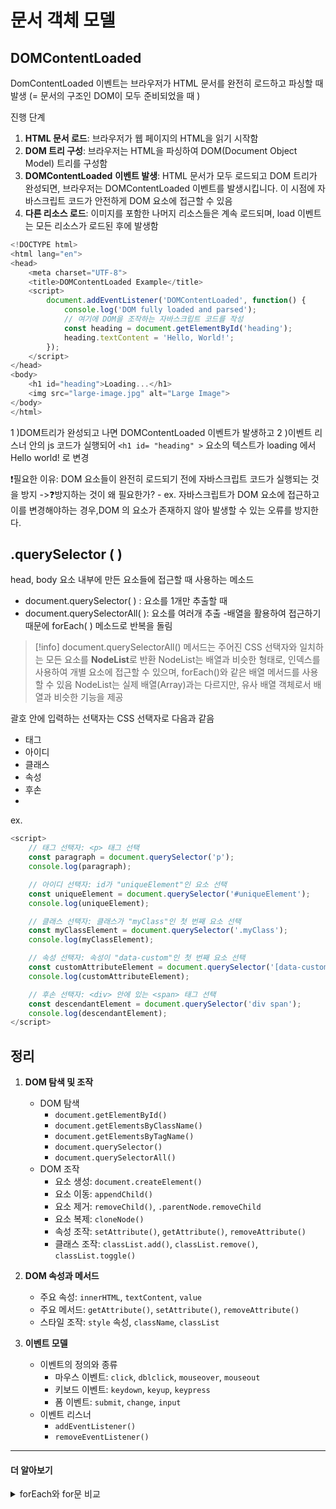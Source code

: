 # 문서 객체 모델

## DOMContentLoaded
DomContentLoaded 이벤트는 브라우저가 HTML 문서를 완전히 로드하고 파싱할 때 발생 (= 문서의 구조인 DOM이 모두 준비되었을 때 )

진행 단계 
1. **HTML 문서 로드**: 브라우저가 웹 페이지의 HTML을 읽기 시작함
2. **DOM 트리 구성**: 브라우저는 HTML을 파싱하여 DOM(Document Object Model) 트리를 구성함
3. **DOMContentLoaded** **이벤트 발생**: HTML 문서가 모두 로드되고 DOM 트리가 완성되면, 브라우저는 DOMContentLoaded 이벤트를 발생시킵니다. 이 시점에 자바스크립트 코드가 안전하게 DOM 요소에 접근할 수 있음
4. **다른 리소스 로드**: 이미지를 포함한 나머지 리소스들은 계속 로드되며, load 이벤트는 모든 리소스가 로드된 후에 발생함

```js
<!DOCTYPE html>
<html lang="en">
<head>
    <meta charset="UTF-8">
    <title>DOMContentLoaded Example</title>
    <script>
        document.addEventListener('DOMContentLoaded', function() {
            console.log('DOM fully loaded and parsed');
            // 여기에 DOM을 조작하는 자바스크립트 코드를 작성
            const heading = document.getElementById('heading');
            heading.textContent = 'Hello, World!';
        });
    </script>
</head>
<body>
    <h1 id="heading">Loading...</h1>
    <img src="large-image.jpg" alt="Large Image">
</body>
</html>
```

1 )DOM트리가 완성되고 나면 DOMContentLoaded 이벤트가 발생하고 
2 )이벤트 리스너 안의 js 코드가 실행되어 `<h1 id= "heading" >` 요소의 텍스트가 loading 에서 Hello world! 로 변경 

❗필요한 이유: DOM 요소들이 완전히 로드되기 전에 자바스크립트 코드가 실행되는 것을 방지 
		->❓방지하는 것이 왜 필요한가? - ex. 자바스크립트가 DOM 요소에 접근하고 이를 변경해야하는 경우,DOM 의 요소가 존재하지 않아 발생할 수 있는 오류를 방지한다. 

## .querySelector ( )
head, body 요소 내부에 만든 요소들에 접근할 때 사용하는 메소드
- document.querySelector( ) : 요소를 1개만 추출할 때 
- document.querySelectorAll( ): 요소를 여러개 추출
	-배열을 활용하여 접근하기때문에 forEach( ) 메소드로 반복을 돌림 

> [!info]
> document.querySelectorAll() 메서드는 주어진 CSS 선택자와 일치하는 모든 요소를 **NodeList**로 반환
>  NodeList는 배열과 비슷한 형태로, 인덱스를 사용하여 개별 요소에 접근할 수 있으며, forEach()와 같은 배열 메서드를 사용할 수 있음
>  NodeList는 실제 배열(Array)과는 다르지만, 유사 배열 객체로서 배열과 비슷한 기능을 제공

괄호 안에 입력하는 선택자는 CSS 선택자로 다음과 같음 
- 태그
- 아이디
- 클래스
- 속성
- 후손 
- 
ex. 
```js
<script>
    // 태그 선택자: <p> 태그 선택
    const paragraph = document.querySelector('p');
    console.log(paragraph);

    // 아이디 선택자: id가 "uniqueElement"인 요소 선택
    const uniqueElement = document.querySelector('#uniqueElement');
    console.log(uniqueElement);

    // 클래스 선택자: 클래스가 "myClass"인 첫 번째 요소 선택
    const myClassElement = document.querySelector('.myClass');
    console.log(myClassElement);

    // 속성 선택자: 속성이 "data-custom"인 첫 번째 요소 선택
    const customAttributeElement = document.querySelector('[data-custom]');
    console.log(customAttributeElement);

    // 후손 선택자: <div> 안에 있는 <span> 태그 선택
    const descendantElement = document.querySelector('div span');
    console.log(descendantElement);
</script>
```

## 정리 

1. **DOM 탐색 및 조작**
   - DOM 탐색
     - `document.getElementById()`
     - `document.getElementsByClassName()`
     - `document.getElementsByTagName()`
     - `document.querySelector()`
     - `document.querySelectorAll()`
   - DOM 조작
     - 요소 생성: `document.createElement()`
     - 요소 이동: `appendChild()`
     - 요소 제거: `removeChild()`, `.parentNode.removeChild`
     - 요소 복제: `cloneNode()`
     - 속성 조작: `setAttribute()`, `getAttribute()`, `removeAttribute()`
     - 클래스 조작: `classList.add()`, `classList.remove()`, `classList.toggle()`

3. **DOM 속성과 메서드**
   - 주요 속성: `innerHTML`, `textContent`, `value`
   - 주요 메서드: `getAttribute()`, `setAttribute()`, `removeAttribute()`
   - 스타일 조작: `style` 속성, `className`, `classList`

4. **이벤트 모델**
   - 이벤트의 정의와 종류
     - 마우스 이벤트: `click`, `dblclick`, `mouseover`, `mouseout`
     - 키보드 이벤트: `keydown`, `keyup`, `keypress`
     - 폼 이벤트: `submit`, `change`, `input`
   - 이벤트 리스너
     - `addEventListener()`
     - `removeEventListener()`
   
   

---------
#### 더 알아보기 
<details><summary>forEach와 for문 비교</summary>
- forEach는 중간에 반복을 중단할 수 없다. 또한 모든 요소에 대해 콜백 함수를 실행 <br>
- for 문은 반복을 중간에 break 문으로 종료하거나 continue 문으로 특정 반복을 건너뛸 수 있음
<br>
-forEach는 각 요소에 대한 콜백함수 실행, 현재 요소와 인덱스를 매개변수로 받음<br>
-for문은 직접인덱스 사용 하여 요소에 접근 및 작업 수행
</details> 
